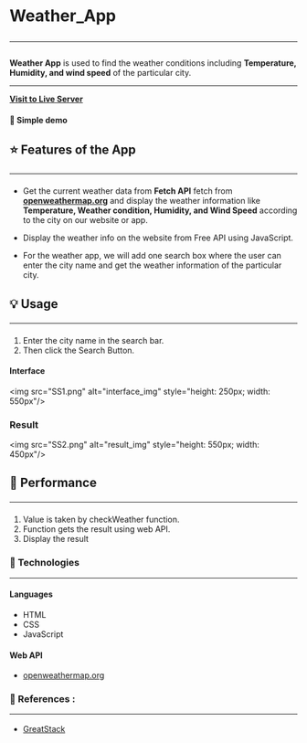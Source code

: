 # Weather_App <hr/>

**Weather App** is used to find the weather conditions including **Temperature, Humidity, and wind speed** of the particular city. <hr/>

**[Visit to Live Server]()**
<br>

#### 🎥 Simple demo

<!--
<img src= alt="simple demo"/>
-->

## ⭐ Features of the App <hr/>

- Get the current weather data from **Fetch API** fetch from **[openweathermap.org](https://openweathermap.org/)** and display the weather information like **Temperature, Weather condition, Humidity, and Wind Speed** according to the city on our website or app.

- Display the weather info on the website from Free API using JavaScript.

- For the weather app, we will add one search box where the user can enter the city name and get the weather information of the particular city.

## 💡 Usage <hr/>

1. Enter the city name in the search bar.
2. Then click the Search Button.

#### Interface <br/>

<img src="SS1.png" alt="interface_img" style="height: 250px; width: 550px"/> <br>

### Result

<img src="SS2.png" alt="result_img" style="height: 550px; width: 450px"/> <br/>

## 🚀 Performance <hr/>

1. Value is taken by checkWeather function.
2. Function gets the result using web API.
3. Display the result

### 🧰 Technologies <hr/>

#### Languages

- HTML
- CSS
- JavaScript
   <br/>

#### Web API

- [openweathermap.org](https://openweathermap.org/)

### 📖 References : <hr/>

- [GreatStack](https://youtu.be/MIYQR-Ybrn4?si=tENMMdNROXwV0de9)
